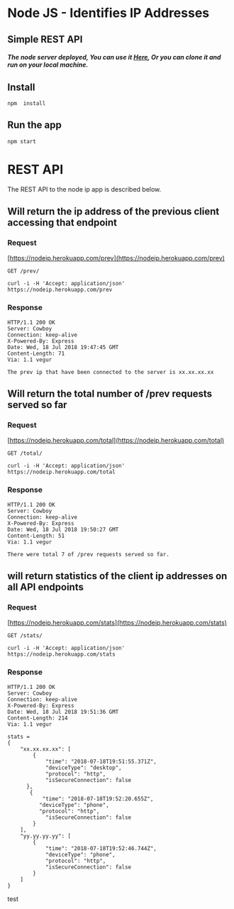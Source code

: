# Node JS - Identifies IP Addresses
## Simple REST API



##### The node server deployed, You can use it [Here](https://nodeip.herokuapp.com), Or you can clone it and run on your local machine.

## Install

    npm  install

## Run the app

    npm start
    
    
    
# REST API

The REST API to the node ip app is described below.

## Will return the ip address of the previous client accessing that endpoint

### Request

[https://nodeip.herokuapp.com/prev](https://nodeip.herokuapp.com/prev)

`GET /prev/`

    curl -i -H 'Accept: application/json' https://nodeip.herokuapp.com/prev

### Response
    HTTP/1.1 200 OK
    Server: Cowboy
    Connection: keep-alive
    X-Powered-By: Express
    Date: Wed, 18 Jul 2018 19:47:45 GMT
    Content-Length: 71
    Via: 1.1 vegur
    
    The prev ip that have been connected to the server is xx.xx.xx.xx

## Will return the total number of /prev requests served so far

### Request

[https://nodeip.herokuapp.com/total](https://nodeip.herokuapp.com/total)

`GET /total/`

    curl -i -H 'Accept: application/json' https://nodeip.herokuapp.com/total

### Response
    HTTP/1.1 200 OK
    Server: Cowboy
    Connection: keep-alive
    X-Powered-By: Express
    Date: Wed, 18 Jul 2018 19:50:27 GMT
    Content-Length: 51
    Via: 1.1 vegur
    
    There were total 7 of /prev requests served so far.
    
## will return statistics of the client ip addresses on all API endpoints

### Request

[https://nodeip.herokuapp.com/stats](https://nodeip.herokuapp.com/stats)

`GET /stats/`

    curl -i -H 'Accept: application/json' https://nodeip.herokuapp.com/stats

### Response
    HTTP/1.1 200 OK
    Server: Cowboy
    Connection: keep-alive
    X-Powered-By: Express
    Date: Wed, 18 Jul 2018 19:51:36 GMT
    Content-Length: 214
    Via: 1.1 vegur    
    
    stats = 
    {
        "xx.xx.xx.xx": [
            {
                "time": "2018-07-18T19:51:55.371Z",
                "deviceType": "desktop",
                "protocol": "http",
                "isSecureConnection": false
          },
           {
               "time": "2018-07-18T19:52:20.655Z",
              "deviceType": "phone",
              "protocol": "http",
                "isSecureConnection": false
            }
        ],
        "yy.yy.yy.yy": [
            {
                "time": "2018-07-18T19:52:46.744Z",
                "deviceType": "phone",
                "protocol": "http",
                "isSecureConnection": false
            }
        ]
    }    




test
